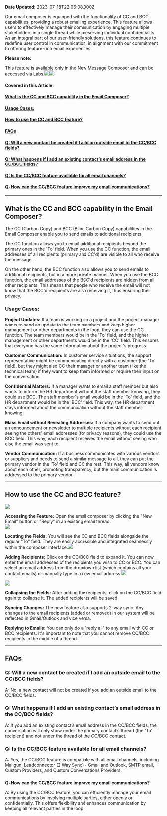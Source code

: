 **Date Updated:** 2023-07-18T22:06:08.000Z

Our email composer is equipped with the functionality of CC and BCC capabilities, providing a robust emailing experience. This feature allows users to effectively manage their communication by engaging multiple stakeholders in a single thread while preserving individual confidentiality. As an integral part of our user-friendly solutions, this feature continues to redefine user control in communication, in alignment with our commitment to offering feature-rich email experiences.

  
**Please note:**

This feature is available only in the New Message Composer and can be accessed via Labs.![](https://s3.amazonaws.com/cdn.freshdesk.com/data/helpdesk/attachments/production/155003164570/original/il3Z5AqzqQL73D7WICFYaznY2f3TFD-WUQ.png?1689694676)![](https://s3.amazonaws.com/cdn.freshdesk.com/data/helpdesk/attachments/production/155003164296/original/qYWVWaM9pHq3m9xh4yhZ54OMB3FW1P0fVg.png?1689694496)

  
#### **Covered in this Article:**

#### [**What is the CC and BCC capability in the Email Composer?**](#What-is-the-CC-and-BCC-capability-in-the-Email-Composer?)

#### [Usage Cases:](#Usage-Cases%3A)

####   
[**How to use the CC and BCC feature?**](#How-to-use-the-CC-and-BCC-feature?)

####   
[**FAQs**](#FAQs)

#### [Q: Will a new contact be created if I add an outside email to the CC/BCC fields?](#Q%3A-Will-a-new-contact-be-created-if-I-add-an-outside-email-to-the-CC/BCC-fields?)

#### [Q: What happens if I add an existing contact’s email address in the CC/BCC fields?](#Q%3A-What-happens-if-I-add-an-existing-contact%E2%80%99s-email-address-in-the-CC/BCC-fields?)

#### [Q: Is the CC/BCC feature available for all email channels?](#Q%3A-Is-the-CC/BCC-feature-available-for-all-email-channels?)

#### [Q: How can the CC/BCC feature improve my email communications?](#Q%3A-How-can-the-CC/BCC-feature-improve-my-email-communications?)
  
  
---

## **What is the CC and BCC capability in the Email Composer?**

The CC (Carbon Copy) and BCC (Blind Carbon Copy) capabilities in the Email Composer enable you to send emails to additional recipients.

  
The CC function allows you to email additional recipients beyond the primary ones in the 'To' field. When you use the CC function, the email addresses of all recipients (primary and CC'd) are visible to all who receive the message.

  
On the other hand, the BCC function also allows you to send emails to additional recipients, but in a more private manner. When you use the BCC function, the email addresses of the BCC'd recipients are hidden from all other recipients. This means that people who receive the email will not know that the BCC'd recipients are also receiving it, thus ensuring their privacy.

  
### **Usage Cases:**

**Project Updates:** If a team is working on a project and the project manager wants to send an update to the team members and keep higher management or other departments in the loop, they can use the CC function. The team members would be in the 'To' field, and the higher management or other departments would be in the 'CC' field. This ensures that everyone has the same information about the project's progress.

  
**Customer Communication:** In customer service situations, the support representative might be communicating directly with a customer (the 'To' field), but they might also CC their manager or another team (like the technical team) if they want to keep them informed or require their input on the conversation.

  
**Confidential Matters:** If a manager wants to email a staff member but also wants to inform the HR department without the staff member knowing, they could use BCC. The staff member's email would be in the 'To' field, and the HR department would be in the 'BCC' field. This way, the HR department stays informed about the communication without the staff member knowing.

  
**Mass Email without Revealing Addresses:** If a company wants to send out an announcement or newsletter to multiple recipients without each recipient seeing the others' email addresses (for privacy reasons), they could use the BCC field. This way, each recipient receives the email without seeing who else the email was sent to.

  
**Vendor Communication:** If a business communicates with various vendors or suppliers and needs to send a similar message to all, they can put the primary vendor in the 'To' field and CC the rest. This way, all vendors know about each other, promoting transparency, but the main communication is addressed to the primary vendor.

---

## **How to use the CC and BCC feature?**

![](https://s3.amazonaws.com/cdn.freshdesk.com/data/helpdesk/attachments/production/155003167979/original/dKepIyRSdkN_nrkwK1iK66ycKOlbEaq8TQ.gif?1689696760)

  
**Accessing the Feature:** Open the email composer by clicking the "New Email" button or "Reply" in an existing email thread.  
**![](https://s3.amazonaws.com/cdn.freshdesk.com/data/helpdesk/attachments/production/155003168102/original/TcxDovrBn6I5ZxYM9rEvnAC51p49OiFMEw.png?1689696863)**  
  
**Locating the Fields:** You will see the CC and BCC fields alongside the regular "To" field. They are easily accessible and integrated seamlessly within the composer interface.![](https://s3.amazonaws.com/cdn.freshdesk.com/data/helpdesk/attachments/production/155003168352/original/4Jpor8Jl26KBh9xA7d-k9dp8dyqf2aOggw.png?1689697044)  

**Adding Recipients:** Click on the CC/BCC field to expand it. You can now enter the email addresses of the recipients you wish to CC or BCC. You can select an email address from the dropdown list (which contains all your contact emails) or manually type in a new email address.![](https://s3.amazonaws.com/cdn.freshdesk.com/data/helpdesk/attachments/production/155003168429/original/el191MGSCaOCMk0wRDkdbJwkFSZBvnHaFw.png?1689697100)

![](https://s3.amazonaws.com/cdn.freshdesk.com/data/helpdesk/attachments/production/155003168497/original/rQPbqsdio9yN2jhxJa7BsS1iV6qn4gMqkQ.png?1689697179)

  
**Collapsing the Fields:** After adding the recipients, click on the CC/BCC field again to collapse it. The added recipients will be saved.

  
**Syncing Changes:** The new feature also supports 2-way sync. Any changes to the email recipients (added or removed) in our system will be reflected in Gmail/Outlook and vice versa.

  
**Replying to Emails:** You can only do a "reply all" to any email with CC or BCC recipients. It's important to note that you cannot remove CC/BCC recipients in the middle of a thread.

  
---

## **FAQs**

### **Q: Will a new contact be created if I add an outside email to the CC/BCC fields?**

A: No, a new contact will not be created if you add an outside email to the CC/BCC fields.

  
### **Q: What happens if I add an existing contact’s email address in the CC/BCC fields?**

A: If you add an existing contact’s email address in the CC/BCC fields, the conversation will only show under the primary contact’s thread (the 'To' recipient) and not under the thread of the CC/BCC contact.

### **Q: Is the CC/BCC feature available for all email channels?**

A: Yes, the CC/BCC feature is compatible with all email channels, including Mailgun, Leadconnector (2 Way Sync) - Gmail and Outlook, SMTP email, Custom Providers, and Custom Conversations Providers.

###   
**Q: How can the CC/BCC feature improve my email communications?**

A: By using the CC/BCC feature, you can efficiently manage your email communications by involving multiple parties, either openly or confidentially. This offers flexibility and enhances communication by keeping all relevant parties in the loop.